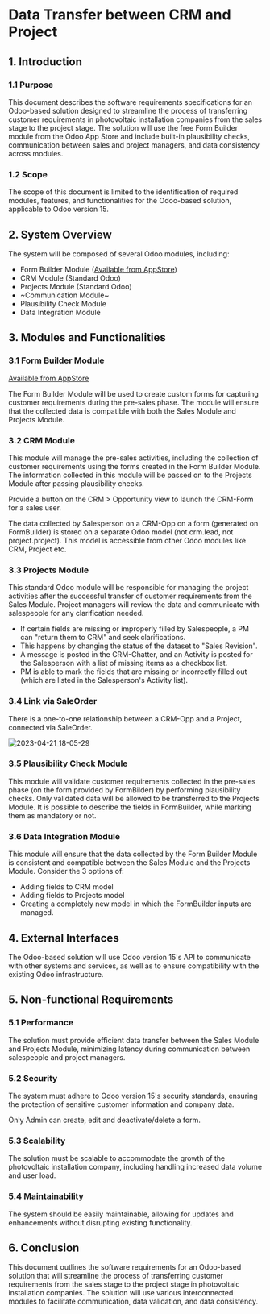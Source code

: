 # Data Transfer between CRM and Project

## 1. Introduction
### 1.1 Purpose
This document describes the software requirements specifications for an Odoo-based solution designed to streamline the process of transferring customer requirements in photovoltaic installation companies from the sales stage to the project stage. The solution will use the free Form Builder module from the Odoo App Store and include built-in plausibility checks, communication between sales and project managers, and data consistency across modules.

### 1.2 Scope
The scope of this document is limited to the identification of required modules, features, and functionalities for the Odoo-based solution, applicable to Odoo version 15.

## 2. System Overview
The system will be composed of several Odoo modules, including:

- Form Builder Module ([Available from AppStore](https://apps.odoo.com/apps/modules/15.0/formio/))
- CRM Module (Standard Odoo)
- Projects Module (Standard Odoo)
- ~Communication Module~
- Plausibility Check Module
- Data Integration Module

## 3. Modules and Functionalities
### 3.1 Form Builder Module

[Available from AppStore](https://apps.odoo.com/apps/modules/15.0/formio/)

The Form Builder Module will be used to create custom forms for capturing customer requirements during the pre-sales phase. The module will ensure that the collected data is compatible with both the Sales Module and Projects Module.

### 3.2 CRM Module
This module will manage the pre-sales activities, including the collection of customer requirements using the forms created in the Form Builder Module. The information collected in this module will be passed on to the Projects Module after passing plausibility checks.

Provide a button on the CRM > Opportunity view to launch the CRM-Form for a sales user.

The data collected by Salesperson on a CRM-Opp on a form (generated on FormBuilder) is stored on a separate Odoo model (not crm.lead, not project.project). This model is accessible from other Odoo modules like CRM, Project etc.

### 3.3 Projects Module
This standard Odoo module will be responsible for managing the project activities after the successful transfer of customer requirements from the Sales Module. Project managers will review the data and communicate with salespeople for any clarification needed.

- If certain fields are missing or improperly filled by Salespeople, a PM can "return them to CRM" and seek clarifications. 
- This happens by changing the status of the dataset to "Sales Revision". 
- A message is posted in the CRM-Chatter, and an Activity is posted for the Salesperson with a list of missing items as a checkbox list. 
- PM is able to mark the fields that are missing or incorrectly filled out (which are listed in the Salesperson's Activity list).

### 3.4 Link via SaleOrder

There is a one-to-one relationship between a CRM-Opp and a Project, connected via SaleOrder.

![2023-04-21_18-05-29](https://user-images.githubusercontent.com/7826363/233683275-98277952-046b-418c-81a8-1d803932ab0e.png)


### 3.5 Plausibility Check Module

This module will validate customer requirements collected in the pre-sales phase (on the form provided by FormBilder) by performing plausibility checks. Only validated data will be allowed to be transferred to the Projects Module. It is possible to describe the fields in FormBuilder, while marking them as mandatory or not.

### 3.6 Data Integration Module
This module will ensure that the data collected by the Form Builder Module is consistent and compatible between the Sales Module and the Projects Module. Consider the 3 options of:

- Adding fields to CRM model
- Adding fields to Projects model
- Creating a completely new model in which the FormBuilder inputs are managed.

## 4. External Interfaces
The Odoo-based solution will use Odoo version 15's API to communicate with other systems and services, as well as to ensure compatibility with the existing Odoo infrastructure.

## 5. Non-functional Requirements
### 5.1 Performance
The solution must provide efficient data transfer between the Sales Module and Projects Module, minimizing latency during communication between salespeople and project managers.

### 5.2 Security
The system must adhere to Odoo version 15's security standards, ensuring the protection of sensitive customer information and company data.

Only Admin can create, edit and deactivate/delete a form.

### 5.3 Scalability
The solution must be scalable to accommodate the growth of the photovoltaic installation company, including handling increased data volume and user load.

### 5.4 Maintainability
The system should be easily maintainable, allowing for updates and enhancements without disrupting existing functionality.

## 6. Conclusion
This document outlines the software requirements for an Odoo-based solution that will streamline the process of transferring customer requirements from the sales stage to the project stage in photovoltaic installation companies. The solution will use various interconnected modules to facilitate communication, data validation, and data consistency.
